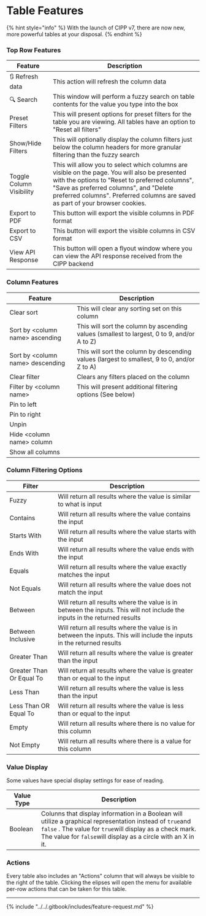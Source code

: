 # Table Features

{% hint style="info" %}
With the launch of CIPP v7, there are now new, more powerful tables at your disposal.
{% endhint %}

### Top Row Features

| Feature                  | Description                                                                                                                                                                                                                                                                 |
| ------------------------ | --------------------------------------------------------------------------------------------------------------------------------------------------------------------------------------------------------------------------------------------------------------------------- |
| 🔃 Refresh data          | This action will refresh the column data                                                                                                                                                                                                                                    |
| 🔍 Search                | This window will perform a fuzzy search on table contents for the value you type into the box                                                                                                                                                                               |
| Preset Filters           | This will present options for preset filters for the table you are viewing. All tables have an option to "Reset all filters"                                                                                                                                                |
| Show/Hide Filters        | This will optionally display the column filters just below the column headers for more granular filtering than the fuzzy search                                                                                                                                             |
| Toggle Column Visibility | This will allow you to select which columns are visible on the page. You will also be presented with the options to "Reset to preferred columns", "Save as preferred columns", and "Delete preferred columns". Preferred columns are saved as part of your browser cookies. |
| Export to PDF            | This button will export the visible columns in PDF format                                                                                                                                                                                                                   |
| Export to CSV            | This button will export the visible columns in CSV format                                                                                                                                                                                                                   |
| View API Response        | This button will open a flyout window where you can view the API response received from the CIPP backend                                                                                                                                                                    |

### Column Features

| Feature                           | Description                                                                                 |
| --------------------------------- | ------------------------------------------------------------------------------------------- |
| Clear sort                        | This will clear any sorting set on this column                                              |
| Sort by \<column name> ascending  | This will sort the column by ascending values (smallest to largest, 0 to 9, and/or A to Z)  |
| Sort by \<column name> descending | This will sort the column by descending values (largest to smallest, 9 to 0, and/or Z to A) |
| Clear filter                      | Clears any filters placed on the column                                                     |
| Filter by \<column name>          | This will present additional filtering options (See below)                                  |
| Pin to left                       |                                                                                             |
| Pin to right                      |                                                                                             |
| Unpin                             |                                                                                             |
| Hide \<column name> column        |                                                                                             |
| Show all columns                  |                                                                                             |

### Column Filtering Options

| Filter                   | Description                                                                                                                |
| ------------------------ | -------------------------------------------------------------------------------------------------------------------------- |
| Fuzzy                    | Will return all results where the value is similar to what is input                                                        |
| Contains                 | Will return all results where the value contains the input                                                                 |
| Starts With              | Will return all results where the value starts with the input                                                              |
| Ends With                | Will return all results where the value ends with the input                                                                |
| Equals                   | Will return all results where the value exactly matches the input                                                          |
| Not Equals               | Will return all results where the value does not match the input                                                           |
| Between                  | Will return all results where the value is in between the inputs. This will not include the inputs in the returned results |
| Between Inclusive        | Will return all results where the value is in between the inputs. This will include the inputs in the returned results     |
| Greater Than             | Will return all results where the value is greater than the input                                                          |
| Greater Than Or Equal To | Will return all results where the value is greater than or equal to the input                                              |
| Less Than                | Will return all results where the value is less than the input                                                             |
| Less Than OR Equal To    | Will return all results where the value is less than or equal to the input                                                 |
| Empty                    | Will return all results where there is no value for this column                                                            |
| Not Empty                | Will return all results where there is a value for this column                                                             |

### Value Display

Some values have special display settings for ease of reading.

| Value Type | Description                                                                                                                                                                                                                           |
| ---------- | ------------------------------------------------------------------------------------------------------------------------------------------------------------------------------------------------------------------------------------- |
| Boolean    | Colunns that display information in a Boolean will utilize a graphical representation instead of `true`and `false` . The value for `true`will display as a check mark. The value for `false`will display as a circle with an X in it. |

### Actions

Every table also includes an "Actions" column that will always be visible to the right of the table. Clicking the elipses will open the menu for available per-row actions that can be taken for this table.

***

{% include "../../.gitbook/includes/feature-request.md" %}
